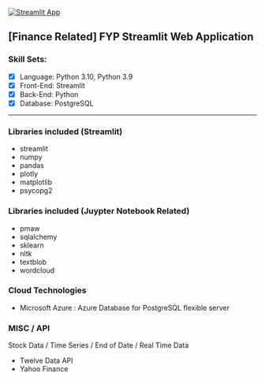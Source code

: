 [![Streamlit App](https://static.streamlit.io/badges/streamlit_badge_black_white.svg)](https://share.streamlit.io/icasso/streamlit-fyp/main.py)
## [Finance Related] FYP Streamlit Web Application
### Skill Sets:
- [x] Language: Python 3.10, Python 3.9
- [x] Front-End: Streamlit
- [x] Back-End: Python
- [x] Database: PostgreSQL
----
### Libraries included (Streamlit)
- streamlit
- numpy
- pandas
- plotly
- matplotlib
- psycopg2
### Libraries included (Juypter Notebook Related)
- pmaw
- sqlalchemy
- sklearn
- nltk
- textblob
- wordcloud
### Cloud Technologies
- Microsoft Azure : Azure Database for PostgreSQL flexible server
### MISC / API
Stock Data / Time Series / End of Date / Real Time Data 
- Twelve Data API
- Yahoo Finance
